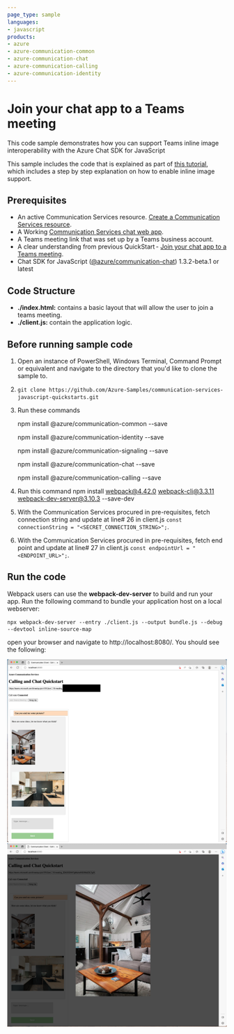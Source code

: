 ```yaml
---
page_type: sample
languages:
- javascript
products:
- azure
- azure-communication-common
- azure-communication-chat
- azure-communication-calling
- azure-communication-identity
---
```


# Join your chat app to a Teams meeting

This code sample demonstrates how you can support Teams inline image interoperability with the Azure Chat SDK for JavaScript  

This sample includes the code that is explained as part of [this tutorial](https://docs.microsoft.com/azure/communication-services/tutorials/chat-interop/meeting-interop-features-inline-image), which includes a step by step explanation on how to enable inline image support. 


## Prerequisites
- An active Communication Services resource. [Create a Communication Services resource](https://docs.microsoft.com/azure/communication-services/quickstarts/create-communication-resource).
- A Working [Communication Services chat web app](https://docs.microsoft.com/azure/communication-services/quickstarts/chat/get-started?pivots=programming-language-javascript). 
- A Teams meeting link that was set up by a Teams business account.
- A clear understanding from previous QuickStart - [Join your chat app to a Teams meeting](https://learn.microsoft.com/en-us/azure/communication-services/quickstarts/chat/meeting-interop?pivots=platform-web).
- Chat SDK for JavaScript ([@azure/communication-chat](https://www.npmjs.com/package/@azure/communication-chat)) 1.3.2-beta.1 or latest

## Code Structure

- **./index.html:** contains a basic layout that will allow the user to join a teams meeting.
- **./client.js:** contain the application logic.

## Before running sample code

1. Open an instance of PowerShell, Windows Terminal, Command Prompt or equivalent and navigate to the directory that you'd like to clone the sample to.
2. `git clone https://github.com/Azure-Samples/communication-services-javascript-quickstarts.git`
3. Run these commands 

    npm install @azure/communication-common --save

    npm install @azure/communication-identity --save

    npm install @azure/communication-signaling --save

    npm install @azure/communication-chat --save

    npm install @azure/communication-calling --save

4. Run this command 
    npm install webpack@4.42.0 webpack-cli@3.3.11 webpack-dev-server@3.10.3 --save-dev
5. With the Communication Services procured in pre-requisites, fetch connection string and update at line# 26 in client.js ```const connectionString = "<SECRET_CONNECTION_STRING>";```.
6. With the Communication Services procured in pre-requisites, fetch end point and update at line# 27 in client.js ```const endpointUrl = "<ENDPOINT_URL>";```.

## Run the code
Webpack users can use the **webpack-dev-server** to build and run your app. Run the following command to bundle your application host on a local webserver:

```
npx webpack-dev-server --entry ./client.js --output bundle.js --debug --devtool inline-source-map
```

open your browser and navigate to http://localhost:8080/. You should see the following:

![Render of sample application with preview image](../../media/meeting-interop-features-inline-1.png)
![Render of sample application with full scale image](../../media/meeting-interop-features-inline-2.png)
